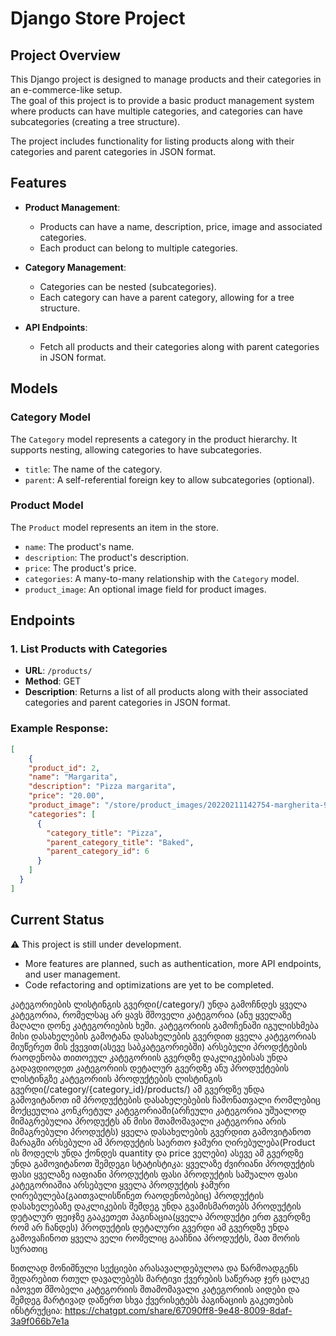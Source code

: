# Django Store Project

## Project Overview

This Django project is designed to manage products and their categories in an e-commerce-like setup. <br>
The goal of this project is to provide a basic product management system where products can have multiple categories, and categories can have subcategories (creating a tree structure). 

The project includes functionality for listing products along with their categories and parent categories in JSON format.

## Features

- **Product Management**: 
  - Products can have a name, description, price, image and associated categories.
  - Each product can belong to multiple categories.

- **Category Management**:
  - Categories can be nested (subcategories).
  - Each category can have a parent category, allowing for a tree structure.
  
- **API Endpoints**:
  - Fetch all products and their categories along with parent categories in JSON format.

## Models

### Category Model

The `Category` model represents a category in the product hierarchy. It supports nesting, allowing categories to have subcategories.

- `title`: The name of the category.
- `parent`: A self-referential foreign key to allow subcategories (optional).

### Product Model

The `Product` model represents an item in the store. 

- `name`: The product's name.
- `description`: The product's description.
- `price`: The product's price.
- `categories`: A many-to-many relationship with the `Category` model.
- `product_image`: An optional image field for product images.

## Endpoints

### 1. **List Products with Categories**

- **URL**: `/products/`
- **Method**: GET
- **Description**: Returns a list of all products along with their associated categories and parent categories in JSON format.

### Example Response:
```json
[
    {
    "product_id": 2,
    "name": "Margarita",
    "description": "Pizza margarita",
    "price": "20.00",
    "product_image": "/store/product_images/20220211142754-margherita-9920_5a73220e-4a1a-4d33-b38f-26e98e3cd986.jpg",
    "categories": [
      {
        "category_title": "Pizza",
        "parent_category_title": "Baked",
        "parent_category_id": 6
      }
    ]
  }
]
```

## Current Status
⚠️ This project is still under development.

* More features are planned, such as authentication, more API endpoints, and user management.
* Code refactoring and optimizations are yet to be completed.




კატეგორიების ლისტინგის გვერდი(/category/)
უნდა გამოჩნდეს ყველა კატეგორია, რომელსაც არ ყავს მშოველი კატეგორია (ანუ ყველაზე მაღალი დონე კატეგორიების ხეში.
კატეგორიის გამოჩენაში იგულისხმება მისი დასახელების გამოტანა
დასახელების გვერდით ყველა კატეგორიას მიუწერეთ მის ქვევით(ასევე საბკატეგორიებში) არსებული პროდქტების რაოდენობა
თითოეულ კატეგორიის გვერდზე დაკლიკებისას უნდა გადავდიოდეთ კატეგორიის დეტალურ გვერდზე ანუ პროდუქტების ლისტინგზე
კატეგორიის პროდუქტების ლისტინგის გვერდი(/category/{category_id}/products/)
ამ გვერდზე უნდა გამოვიტანოთ იმ პროდუქტების დასახელებების ჩამონათვალი რომლებიც მოქცეულია კონკრეტულ კატეგორიაში(არჩეული კატეგორია უშუალოდ მიმაგრებულია პროდუქტს ან მისი შთამომავალი კატეგორია არის მიმაგრებული პროდუქტს)
ყველა დასახელების გვერდით გამოვიტანოთ მარაგში არსებული ამ პროდუქტის საერთო ჯამური ღირებულება(Product ის მოდელს უნდა ქონდეს quantity და price ველები)
ასევე ამ გვერდზე უნდა გამოვიტანოთ შემდეგი სტატისტიკა:
ყველაზე ძვირიანი პროდუქტის ფასი
ყველაზე იაფიანი პროდუქტის ფასი
პროდუქტის საშუალო ფასი
კატეგორიაშია არსებული ყველა პროდუქტის ჯამური ღირებულება(გაითვალისწინეთ რაოდენობებიც)
პროდუქტის დასახელებაზე დაკლიკების შემდეგ უნდა გვამისმართებს პროდუქტის დეტალურ ფეიჯზე
გააკეთეთ პაგინაცია(ყველა პროდუქტი ერთ გვერდზე რომ არ ჩანდეს)
პროდუქტის დეტალური გვერდი
ამ გვერდზე უნდა გამოვაჩინოთ ყველა ველი რომელიც გააჩნია პროდუქტს, მათ შორის სურათიც


წითლად მონიშნული სექციები არასავალდებულოა და წარმოადგენს შედარებით რთულ დავალებებს
მარტივი ქვერების საწერად ჯერ ცალკე იპოვეთ მშობელი კატეგორიის შთამომავალი კატეგორიის აიდები და შემდეგ მარტივად დაწერთ სხვა ქვერისეტებს
პაგინაციის გაკეთების ინსტრუქცია: https://chatgpt.com/share/67090ff8-9e48-8009-8daf-3a9f066b7e1a